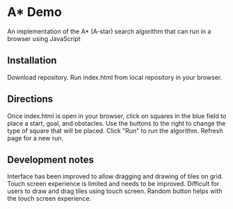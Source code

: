 # A\* Demo

An implementation of the A\* (A-star) search algorithm that can run in a browser using JavaScript

## Installation

Download repository. Run index.html from local repository in your browser.

## Directions

Once index.html is open in your browser, click on squares in the blue field to place a start, goal, and obstacles.
Use the buttons to the right to change the type of square that will be placed.
Click "Run" to run the algorithm.
Refresh page for a new run.

## Development notes

Interface has been improved to allow dragging and drawing of tiles on grid.
Touch screen experience is limited and needs to be improved. Difficult for users to draw and drag tiles using touch screen. Random button helps with the touch screen experience.
